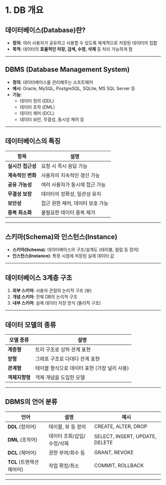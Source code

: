 # 1. DB 개요

## 데이터베이스(Database)란?

- **정의**: 여러 사용자가 공유하고 사용할 수 있도록 체계적으로 저장된 데이터의 집합
- **목적**: 데이터의 **효율적인 저장, 검색, 수정, 삭제** 등 처리 가능하게 함

---

## DBMS (Database Management System)

- **정의**: 데이터베이스를 관리해주는 소프트웨어
- **예시**: Oracle, MySQL, PostgreSQL, SQLite, MS SQL Server 등
- **기능**:
  - 데이터 정의 (DDL)
  - 데이터 조작 (DML)
  - 데이터 제어 (DCL)
  - 데이터 보안, 무결성, 동시성 제어 등

---

## 데이터베이스의 특징

| 항목 | 설명 |
|------|------|
| **실시간 접근성** | 요청 시 즉시 응답 가능 |
| **계속적인 변화** | 사용자의 지속적인 갱신 가능 |
| **공유 가능성** | 여러 사용자가 동시에 접근 가능 |
| **무결성 보장** | 데이터의 정확성, 일관성 유지 |
| **보안성** | 접근 권한 제어, 데이터 보호 가능 |
| **중복 최소화** | 불필요한 데이터 중복 제거 |

---

## 스키마(Schema)와 인스턴스(Instance)

- **스키마(Schema)**: 데이터베이스의 구조/설계도 (테이블, 컬럼 등 정의)
- **인스턴스(Instance)**: 특정 시점에 저장된 실제 데이터 값

---

## 데이터베이스 3계층 구조

1. **외부 스키마**: 사용자 관점의 논리적 구조 (뷰)
2. **개념 스키마**: 전체 DB의 논리적 구조
3. **내부 스키마**: 실제 데이터 저장 방식 (물리적 구조)

---

## 데이터 모델의 종류

| 모델 종류 | 설명 |
|-----------|------|
| **계층형** | 트리 구조로 상하 관계 표현 |
| **망형**   | 그래프 구조로 다대다 관계 표현 |
| **관계형** | 테이블 형식으로 데이터 표현 (가장 널리 사용) |
| **객체지향형** | 객체 개념을 도입한 모델 |

---

## DBMS의 언어 분류

| 언어 | 설명 | 예시 |
|------|------|------|
| **DDL** (정의어) | 테이블, 뷰 등 정의 | CREATE, ALTER, DROP |
| **DML** (조작어) | 데이터 조회/삽입/수정/삭제 | SELECT, INSERT, UPDATE, DELETE |
| **DCL** (제어어) | 권한 부여/회수 등 | GRANT, REVOKE |
| **TCL** (트랜잭션 제어어) | 작업 확정/취소 | COMMIT, ROLLBACK |

---



